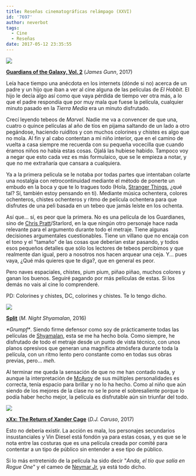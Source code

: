 ```yaml
---
title: Reseñas cinematográficas relámpago (XXVI)
id: '7697'
author: neverbot
tags:
  - Cine
  - Reseñas
date: 2017-05-12 23:35:55
---
```


[![](./guardians_of_the_galaxy_2.png)](./guardians_of_the_galaxy_2.png)

**[Guardians of the Galaxy, Vol. 2](http://www.imdb.com/title/tt3896198/)** (_James Gunn_, 2017)

Leía hace tiempo una anécdota en los internets (dónde si no) acerca de un padre y un hijo que iban a ver al cine alguna de las películas de _El Hobbit_. El hijo le decía algo así como que vaya pérdida de tiempo ver otra más, a lo que el padre respondía que por muy mala que fuese la película, cualquier minuto pasado en la _Tierra Media_ era un minuto disfrutado.

Crecí leyendo tebeos de _Marvel_. Nadie me va a convencer de que una, cuatro o quince películas al año de tíos en pijama saltando de un lado a otro pegándose, haciendo ruiditos y con muchos colorines y chistes es algo que no mola. Al fin y al cabo contentan a mi niño interior, que en el camino de vuelta a casa siempre me recuerda con su pequeña vocecilla que cuando éramos niños no había estas cosas. Ojalá las hubiese habido. Tampoco voy a negar que esto cada vez es más formulaico, que se le empieza a notar, y que no me extrañaría que cansara a cualquiera.

Ya a la primera película se le notaba por todas partes que intentaban colarte una nostalgia con retrocontinuidad mediante el método de ponerte un embudo en la boca y que te lo tragues todo (Hola, [Stranger Things](http://www.imdb.com/title/tt4574334/), ¿qué tal? Sí, también estoy pensando en ti). Mediante música ochentera, colores ochenteros, chistes ochenteros y ritmo de película ochentera para que disfrutes de una peli basada en un tebeo que jamás leíste en los ochenta.

Así que... sí, es peor que la primera. No es una película de los Guardianes, sino de [Chris Pratt](http://www.imdb.com/name/nm0695435/)/Starlord, en la que ningún otro personaje hace nada relevante para el argumento durante todo el metraje. Tiene algunas decisiones argumentales cuestionables. Tiene un villano que no encaja con el tono y el "tamaño" de las cosas que deberían estar pasando, y todos esos pequeños detalles que sólo los lectores de tebeos percibimos y que realmente dan igual, pero a nosotros nos hacen arquear una ceja. Y... pues vaya, ¿Qué más quieres que te diga?, que en general es peor.

Pero naves espaciales, chistes, pium pium, piñao piñao, muchos colores y ganan los buenos. Seguiré pagando por más películas de estas. Si los demás no vais al cine lo comprenderé.

PD: Colorines y chistes, DC, colorines y chistes. Te lo tengo dicho.

**[![](./split.png)](./split.png)**

**[Split](http://www.imdb.com/title/tt4972582/)** (_M. Night Shyamalan_, 2016)

_\*Grumpf\*_. Siendo firme defensor como soy de prácticamente todas las películas de [Shyamalan](http://www.imdb.com/name/nm0796117/), esta se me ha hecho bola. Como siempre, he disfrutado de todo el metraje desde un punto de vista técnico, con unos planos opresivos que generan una magnífica atmósfera durante toda la película, con un ritmo lento pero constante como en todas sus obras previas, pero... _meh_.

Al terminar me queda la sensación de que no me han contado nada, y aunque la interpretación de [McAvoy](http://www.imdb.com/name/nm0564215/) de sus múltiples personalidades es correcta, tenía espacio para brillar y no lo ha hecho. Como al niño que aún siendo de los mejores de la clase no se le pone el sobresaliente porque lo podía haber hecho mejor, la película es disfrutable aún sin triunfar del todo.

![](./xXx_xander_cage.png)

**[xXx: The Return of Xander Cage](http://www.imdb.com/title/tt1293847/)** (_D.J. Caruso_, 2017)

Esto no debería existir. La acción es mala, los personajes secundarios insustanciales y Vin Diesel está fondón ya para estas cosas, y es que se le nota entre las costuras que es una película creada por comité para contentar a un tipo de público sin entender a ese tipo de público.

Si lo más entretenido de la película ha sido decir "_Anda, el tío que salía en Rogue One_" y el cameo de [Neymar Jr](http://www.imdb.com/name/nm4827772/), ya está todo dicho.
